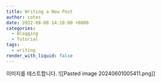 ```yaml
---
title: Writing a New Post
author: cotes
date: 2022-08-08 14:10:00 +0800
categories:
  - Blogging
  - Tutorial
tags:
  - writing
render_with_liquid: false
---
```

이미지를 테스트합니다.
![[Pasted image 20240601005411.png]]